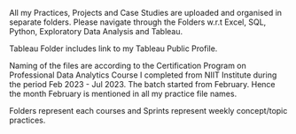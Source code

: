 All my Practices, Projects and Case Studies are uploaded and organised in separate folders.
Please navigate through the Folders w.r.t Excel, SQL, Python, Exploratory Data Analysis and Tableau.

Tableau Folder includes link to my Tableau Public Profile.

Naming of the files are according to the Certification Program on Professional Data Analytics Course I completed from NIIT Institute during the period Feb 2023 - Jul 2023.
The batch started from February. Hence the month February is mentioned in all my practice file names.

Folders represent each courses and Sprints represent weekly concept/topic practices. 
